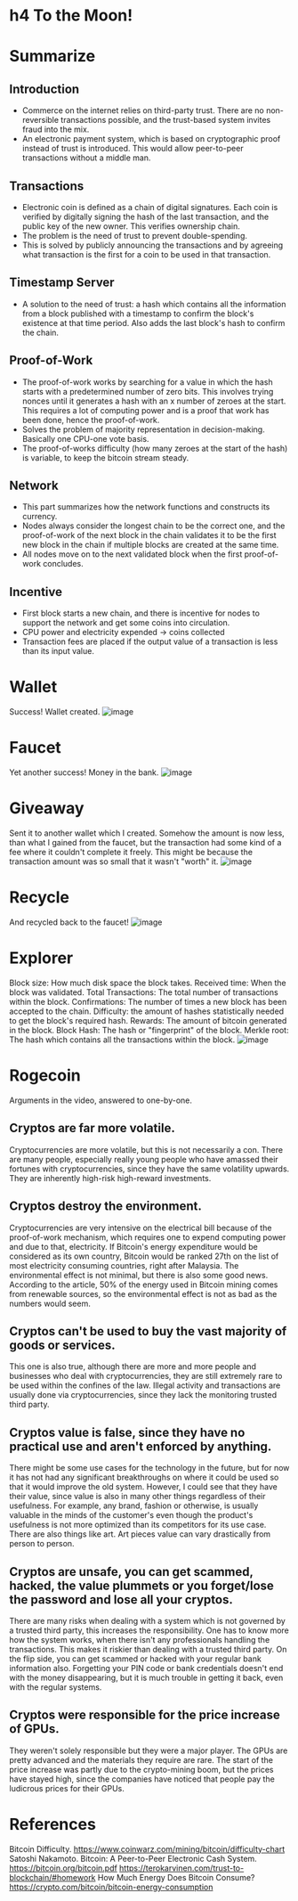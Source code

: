 # h4 To the Moon!

# Summarize

## Introduction
  - Commerce on the internet relies on third-party trust. There are no non-reversible transactions possible, and the trust-based system invites fraud into the mix.
  - An electronic payment system, which is based on cryptographic proof instead of trust is introduced. This would allow peer-to-peer transactions without a middle man.
 
## Transactions
  - Electronic coin is defined as a chain of digital signatures. Each coin is verified by digitally signing the hash of the last transaction, and the public key of the new owner. This verifies ownership chain.
  - The problem is the need of trust to prevent double-spending.
  - This is solved by publicly announcing the transactions and by agreeing what transaction is the first for a coin to be used in that transaction.

## Timestamp Server
  - A solution to the need of trust: a hash which contains all the information from a block published with a timestamp to confirm the block's existence at that time period. Also adds the last block's hash to confirm the chain.

## Proof-of-Work
  - The proof-of-work works by searching for a value in which the hash starts with a predetermined number of zero bits. This involves trying nonces until it generates a hash with an x number of zeroes at the start. This requires a lot of computing power and is a proof that work has
    been done, hence the proof-of-work.
  - Solves the problem of majority representation in decision-making. Basically one CPU-one vote basis.
  - The proof-of-works difficulty (how many zeroes at the start of the hash) is variable, to keep the bitcoin stream steady.
## Network
  - This part summarizes how the network functions and constructs its currency.
  - Nodes always consider the longest chain to be the correct one, and the proof-of-work of the next block in the chain validates it to be the first new block in the chain if multiple blocks are created at the same time.
  - All nodes move on to the next validated block when the first proof-of-work concludes.
## Incentive
  - First block starts a new chain, and there is incentive for nodes to support the network and get some coins into circulation.
  - CPU power and electricity expended -> coins collected
  - Transaction fees are placed if the output value of a transaction is less than its input value.

# Wallet

Success! Wallet created.
![image](https://github.com/user-attachments/assets/d195cd3f-234c-49cc-ba36-2442d39546e5)

# Faucet
Yet another success! Money in the bank.
![image](https://github.com/user-attachments/assets/7e51f5c0-8353-40ae-aa6a-e7332e5a6166)

# Giveaway
Sent it to another wallet which I created. Somehow the amount is now less, than what I gained from the faucet, but the transaction had some kind of a fee where it couldn't complete it freely. This might be because the transaction amount was so small that it wasn't "worth" it.
![image](https://github.com/user-attachments/assets/312830ac-49b4-43b1-a2b2-721090dc5971)

# Recycle
And recycled back to the faucet!
![image](https://github.com/user-attachments/assets/d0c41a66-ba29-4b42-badf-4e70cdc21487)

# Explorer
Block size: How much disk space the block takes. Received time: When the block was validated. Total Transactions: The total number of transactions within the block. Confirmations: The number of times a new block has been accepted to the chain.
Difficulty: the amount of hashes statistically needed to get the block's required hash. Rewards: The amount of bitcoin generated in the block. Block Hash: The hash or "fingerprint" of the block. Merkle root: The hash which contains all the transactions within the block.
![image](https://github.com/user-attachments/assets/8565061c-7491-45fa-a875-1c3a41c54dfd)

# Rogecoin
Arguments in the video, answered to one-by-one.
## Cryptos are far more volatile.
Cryptocurrencies are more volatile, but this is not necessarily a con. There are many people, especially really young people who have amassed their fortunes with cryptocurrencies, since they have the same volatility upwards. They are inherently high-risk high-reward investments.

## Cryptos destroy the environment.
Cryptocurrencies are very intensive on the electrical bill because of the proof-of-work mechanism, which requires one to expend computing power and due to that, electricity. If Bitcoin's energy expenditure would be considered as its own country, Bitcoin would be ranked 27th on the list of most electricity consuming countries, right after Malaysia. The environmental effect is not minimal, but there is also some good news. According to the article, 50% of the energy used in Bitcoin mining comes from renewable sources, so the environmental effect is not as bad as the numbers would seem.

## Cryptos can't be used to buy the vast majority of goods or services.
This one is also true, although there are more and more people and businesses who deal with cryptocurrencies, they are still extremely rare to be used within the confines of the law. Illegal activity and transactions are usually done via cryptocurrencies, since they lack the monitoring trusted third party.

## Cryptos value is false, since they have no practical use and aren't enforced by anything.
There might be some use cases for the technology in the future, but for now it has not had any significant breakthroughs on where it could be used so that it would improve the old system. However, I could see that they have their value, since value is also in many other things regardless of their usefulness. For example, any brand, fashion or otherwise, is usually valuable in the minds of the customer's even though the product's usefulness is not more optimized than its competitors for its use case. There are also things like art. Art pieces value can  vary drastically from person to person.

## Cryptos are unsafe, you can get scammed, hacked, the value plummets or you forget/lose the password and lose all your cryptos.
There are many risks when dealing with a system which is not governed by a trusted third party, this increases the responsibility. One has to know more how the system works, when there isn't any professionals handling the transactions. This makes it riskier than dealing with a trusted third party. On the flip side, you can get scammed or hacked with your regular bank information also. Forgetting your PIN code or bank credentials doesn't end with the money disappearing, but it is much trouble in getting it back, even with the regular systems.

## Cryptos were responsible for the price increase of GPUs.
They weren't solely responsible but they were a major player. The GPUs are pretty advanced and the materials they require are rare. The start of the price increase was partly due to the crypto-mining boom, but the prices have stayed high, since the companies have noticed that people pay the ludicrous prices for their GPUs.

# References
Bitcoin Difficulty. https://www.coinwarz.com/mining/bitcoin/difficulty-chart
Satoshi Nakamoto. Bitcoin: A Peer-to-Peer Electronic Cash System. https://bitcoin.org/bitcoin.pdf
https://terokarvinen.com/trust-to-blockchain/#homework
How Much Energy Does Bitcoin Consume? https://crypto.com/bitcoin/bitcoin-energy-consumption

